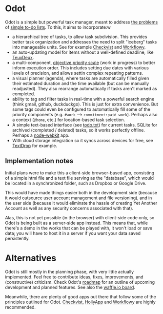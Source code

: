 Odot
====

Odot is a simple but powerful task manager, meant to address
[the problems](http://blogs.hbr.org/2012/01/to-do-lists-dont-work/)
of [simple to-do lists](https://zapier.com/blog/to-do-list-broken/).
To this, it aims to incorporate:w
- a hierarchical tree of tasks, to allow task subdivision.
  This provides better task organization
  and addresses the need to split "iceberg" tasks into manageable units.
  See for example [Checkvist](http://checkvist.com)
  and [Workflowy](http://workflowy.com).
- an auto-updating model for items without a well-defined deadline,
  like [TeuxDeux](http://teuxdeux.com/).
- a multi-component, [objective priority scale](http://waldyrious.github.io/odot/priority.xhtml)
  (work in progress) to better inform execution order.
  This includes setting due dates with various levels of precision,
  and allows settin complex repeating patterns.
- a visual planner (agenda), where tasks are automatically filled
  given their estimated duration and the time available
  (but can be manually readjusted). They also rearrange automatically
  if tasks aren't marked as completed.
- ability to tag and filter tasks in real-time with a powerful search engine
  (think gmail, github, duckduckgo). This is just for extra convenience.
  But some tags could even be configured to automatically fill
  some of the priority components (e.g. `#work` --> `commitment:paid work`).
  Perhaps also a context (`@home`, etc.) for location-based task selection.
- A simple text-based interface (see [todo.txt](http://todotxt.com))
  for current tasks. SQLite for archived (completed / deleted) tasks,
  so it works perfectly offline.
  Perhaps a [node-webkit](https://github.com/rogerwang/node-webkit) app.
- With cloud storage integration so it syncs across devices for free,
  see [TextDrop](https://www.textdropapp.com) for example.

## Implementation notes
Initial plans were to make this a client-side browser-based app,
consisting of a simple html file and a text file serving as the "database",
which would be located in a synchronized folder, such as Dropbox or Google Drive.

This would have made things easier both in the development side
(because it would outsource user account management and file versioning),
and in the user side (because it would eliminate the hassle of creating
Yet Another Account as well as any security concerns associated with that).

Alas, this is not yet possible (in the browser) with client-side code only,
so Odot is being built as a server-side app instead.
This means that, while there's a demo in the works that can be played with,
it won't load or save data; you will have to host it in a server
if you want your data saved persistently.

# Alternatives
Odot is still mostly in the planning phase, with very little actually implemented.
Feel free to contribute ideas, fixes, improvements, and (constructive) criticism.
Check Odot's [roadmap](https://github.com/waldyrious/odot/issues/milestones)
for an outline of upcoming development and planned features.
See also the [waffle.io board](https://waffle.io/waldyrious/odot).

Meanwhile, there are plenty of good apps out there that follow some of the principles
outlined for Odot. [Checkvist](http://checkvist.com), [HollyApp](https://hollyapp.com)
and [Workflowy](http://workflowy.com) are highly recommended.
